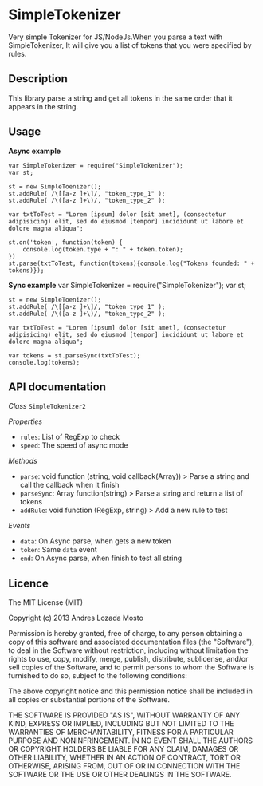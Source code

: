 SimpleTokenizer
===============

Very simple Tokenizer for JS/NodeJs.When you parse a text with SimpleTokenizer, It will give you a list of tokens that you were specified by rules.


Description
-----------
This library parse a string and get all tokens in the same order that it appears in the string.


Usage
-----

__Async example__

    var SimpleTokenizer = require("SimpleTokenizer");
    var st;

    st = new SimpleToenizer();
    st.addRule( /\[[a-z ]+\]/, "token_type_1" );
    st.addRule( /\([a-z ]+\)/, "token_type_2" );

    var txtToTest = "Lorem [ipsum] dolor [sit amet], (consectetur adipisicing) elit, sed do eiusmod [tempor] incididunt ut labore et dolore magna aliqua";

    st.on('token', function(token) {
        console.log(token.type + ": " + token.token);
    })
    st.parse(txtToTest, function(tokens){console.log("Tokens founded: " + tokens)});


__Sync example__
   var SimpleTokenizer = require("SimpleTokenizer");
    var st;

    st = new SimpleToenizer();
    st.addRule( /\[[a-z ]+\]/, "token_type_1" );
    st.addRule( /\([a-z ]+\)/, "token_type_2" );

    var txtToTest = "Lorem [ipsum] dolor [sit amet], (consectetur adipisicing) elit, sed do eiusmod [tempor] incididunt ut labore et dolore magna aliqua";

    var tokens = st.parseSync(txtToTest);
    console.log(tokens);


API documentation
-----------------

_Class_ `SimpleTokenizer2`

_Properties_
* `rules`: List of RegExp to check
* `speed`: The speed of async mode

_Methods_
* `parse`: void function (string, void callback(Array)) > Parse a string and call the callback when it finish
* `parseSync`: Array function(string) > Parse a string and return a list of tokens
* `addRule`: void function (RegExp, string) > Add a new rule to test

_Events_
* `data`: On Async parse, when gets a new token
* `token`: Same `data` event
* `end`: On Async parse, when finish to test all string

Licence
-------
The MIT License (MIT)

Copyright (c) 2013 Andres Lozada Mosto

Permission is hereby granted, free of charge, to any person obtaining a copy
of this software and associated documentation files (the "Software"), to deal
in the Software without restriction, including without limitation the rights
to use, copy, modify, merge, publish, distribute, sublicense, and/or sell
copies of the Software, and to permit persons to whom the Software is
furnished to do so, subject to the following conditions:

The above copyright notice and this permission notice shall be included in
all copies or substantial portions of the Software.

THE SOFTWARE IS PROVIDED "AS IS", WITHOUT WARRANTY OF ANY KIND, EXPRESS OR
IMPLIED, INCLUDING BUT NOT LIMITED TO THE WARRANTIES OF MERCHANTABILITY,
FITNESS FOR A PARTICULAR PURPOSE AND NONINFRINGEMENT. IN NO EVENT SHALL THE
AUTHORS OR COPYRIGHT HOLDERS BE LIABLE FOR ANY CLAIM, DAMAGES OR OTHER
LIABILITY, WHETHER IN AN ACTION OF CONTRACT, TORT OR OTHERWISE, ARISING FROM,
OUT OF OR IN CONNECTION WITH THE SOFTWARE OR THE USE OR OTHER DEALINGS IN
THE SOFTWARE.
